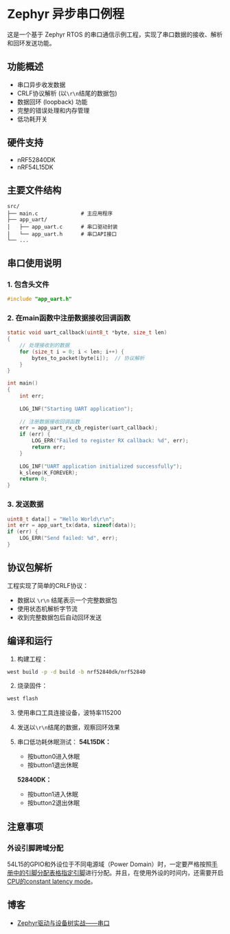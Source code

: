 # Zephyr 异步串口例程

这是一个基于 Zephyr RTOS 的串口通信示例工程，实现了串口数据的接收、解析和回环发送功能。

## 功能概述

- 串口异步收发数据
- CRLF协议解析 (以`\r\n`结尾的数据包)
- 数据回环 (loopback) 功能
- 完整的错误处理和内存管理
- 低功耗开关

## 硬件支持

- nRF52840DK
- nRF54L15DK

## 主要文件结构

```
src/
├── main.c              # 主应用程序
├── app_uart/
│   ├── app_uart.c      # 串口驱动封装
│   └── app_uart.h      # 串口API接口
└── ...
```

## 串口使用说明

### 1. 包含头文件
```c
#include "app_uart.h"
```

### 2. 在main函数中注册数据接收回调函数
```c
static void uart_callback(uint8_t *byte, size_t len)
{
    // 处理接收到的数据
    for (size_t i = 0; i < len; i++) {
        bytes_to_packet(byte[i]);  // 协议解析
    }
}

int main()
{
    int err;
    
    LOG_INF("Starting UART application");
    
    // 注册数据接收回调函数
    err = app_uart_rx_cb_register(uart_callback);
    if (err) {
        LOG_ERR("Failed to register RX callback: %d", err);
        return err;
    }
    
    LOG_INF("UART application initialized successfully");
    k_sleep(K_FOREVER);
    return 0;
}
```

### 3. 发送数据
```c
uint8_t data[] = "Hello World\r\n";
int err = app_uart_tx(data, sizeof(data));
if (err) {
    LOG_ERR("Send failed: %d", err);
}
```

## 协议包解析

工程实现了简单的CRLF协议：
- 数据以 `\r\n` 结尾表示一个完整数据包
- 使用状态机解析字节流
- 收到完整数据包后自动回环发送

## 编译和运行

1. 构建工程：
```bash
west build -p -d build -b nrf52840dk/nrf52840
```

2. 烧录固件：
```bash
west flash
```

3. 使用串口工具连接设备，波特率115200

4. 发送以`\r\n`结尾的数据，观察回环效果

5. 串口低功耗休眠测试：
   **54L15DK：**

   - 按button0进入休眠
   - 按button1退出休眠

   **52840DK：**

   - 按button1进入休眠
   - 按button2退出休眠

## 注意事项

### 外设引脚跨域分配

54L15的GPIO和外设位于不同电源域（Power Domain）时，一定要严格按照[手册中的引脚分配表格指定引脚](https://docs.nordicsemi.com/bundle/ps_nrf54L15/page/chapters/pin.html#d380e188)进行分配。并且，在使用外设的时间内，还需要开启[CPU的constant latency mode](https://docs.nordicsemi.com/bundle/ps_nrf54L15/page/pmu.html#ariaid-title3)。

## 博客

- [Zephyr驱动与设备树实战——串口](https://www.cnblogs.com/jayant97/articles/17828907.html)

  
